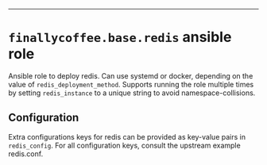 ---

# `finallycoffee.base.redis` ansible role

Ansible role to deploy redis. Can use systemd or docker, depending on the
value of `redis_deployment_method`. Supports running the role multiple times
by setting `redis_instance` to a unique string to avoid namespace-collisions.

## Configuration

Extra configurations keys for redis can be provided as key-value pairs
in `redis_config`. For all configuration keys, consult the upstream example
redis.conf.
